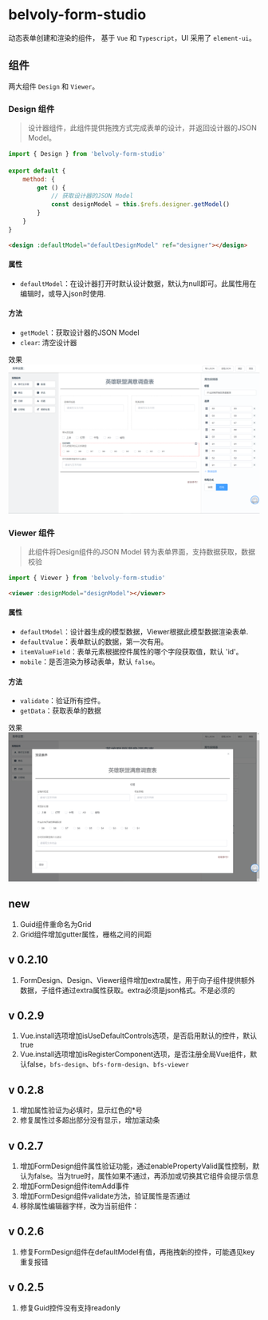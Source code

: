 # belvoly-form-studio

动态表单创建和渲染的组件， 基于 `Vue` 和 `Typescript`，UI 采用了 `element-ui`。

## 组件
两大组件 `Design` 和 `Viewer`。

### Design 组件
> 设计器组件，此组件提供拖拽方式完成表单的设计，并返回设计器的JSON Model。

```javascript
import { Design } from 'belvoly-form-studio'

export default {
    method: {
        get () {
            // 获取设计器的JSON Model
            const designModel = this.$refs.designer.getModel()
        }
    }
}
```
```html
<design :defaultModel="defaultDesignModel" ref="designer"></design>
```
#### 属性
- `defaultModel`：在设计器打开时默认设计数据，默认为null即可。此属性用在编辑时，或导入json时使用.
#### 方法  
- `getModel`：获取设计器的JSON Model
- `clear`: 清空设计器


效果
![design](./doc/img/design.png)

### Viewer 组件
> 此组件将Design组件的JSON Model 转为表单界面，支持数据获取，数据校验

```javascript
import { Viewer } from 'belvoly-form-studio'
```
```html
<viewer :designModel="designModel"></viewer>
```
#### 属性
- `defaultModel`：设计器生成的模型数据，Viewer根据此模型数据渲染表单.
- `defaultValue`：表单默认的数据，第一次有用。
- `itemValueField`：表单元素根据控件属性的哪个字段获取值，默认 'id'。
- `mobile`：是否渲染为移动表单，默认 `false`。
#### 方法
- `validate`：验证所有控件。
- `getData`：获取表单的数据

效果
![img](./doc/img/formviewer.png)

## new
1. Guid组件重命名为Grid
2. Grid组件增加gutter属性，栅格之间的间距

## v 0.2.10
1. FormDesign、Design、Viewer组件增加extra属性，用于向子组件提供额外数据，子组件通过extra属性获取。extra必须是json格式。不是必须的

## v 0.2.9
1. Vue.install选项增加isUseDefaultControls选项，是否启用默认的控件，默认true
2. Vue.install选项增加isRegisterComponent选项，是否注册全局Vue组件，默认false，`bfs-design`、`bfs-form-design`、`bfs-viewer`

## v 0.2.8
1. 增加属性验证为必填时，显示红色的*号
2. 修复属性过多超出部分没有显示，增加滚动条

## v 0.2.7
1. 增加FormDesign组件属性验证功能，通过enablePropertyValid属性控制，默认为false。当为true时，属性如果不通过，再添加或切换其它组件会提示信息
2. 增加FormDesign组件itemAdd事件
3. 增加FormDesign组件validate方法，验证属性是否通过
4. 移除属性编辑器字样，改为当前组件：

## v 0.2.6
1. 修复FormDesign组件在defaultModel有值，再拖拽新的控件，可能遇见key重复报错

## v 0.2.5
1. 修复Guid控件没有支持readonly
